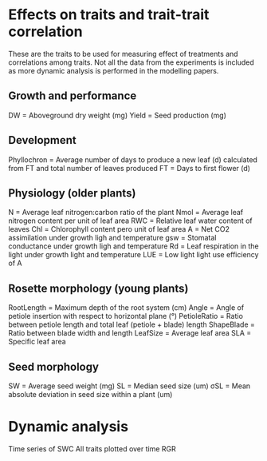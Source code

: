 # Effects on traits and trait-trait correlation

These are the traits to be used for measuring effect of treatments and correlations among traits. Not all the data from the experiments is included as more dynamic analysis is performed in the modelling papers.

## Growth and performance

DW = Aboveground dry weight (mg)
Yield = Seed production (mg)

## Development
Phyllochron = Average number of days to produce a new leaf (d) calculated from FT and total number of leaves produced
FT = Days to first flower (d)

## Physiology (older plants)
N = Average leaf nitrogen:carbon ratio of the plant
Nmol = Average leaf nitrogen content per unit of leaf area
RWC = Relative leaf water content of leaves
Chl = Chlorophyll content pero unit of leaf area
A = Net CO2 assimilation  under growth ligh and temperature
gsw = Stomatal conductance  under growth ligh and temperature
Rd = Leaf respiration in the light under growth light and temperature
LUE = Low light light use efficiency of A

## Rosette morphology (young plants)

RootLength = Maximum depth of the root system (cm)
Angle = Angle of petiole insertion with respect to horizontal plane (°)
PetioleRatio = Ratio between petiole length and total leaf (petiole + blade) length
ShapeBlade = Ratio between blade width and length
LeafSize = Average leaf area
SLA = Specific leaf area

## Seed morphology
SW = Average seed weight (mg)
SL = Median seed size (um)
σSL = Mean absolute deviation in seed size within a plant (um) 

# Dynamic analysis

Time series of SWC
All traits plotted over time
RGR


